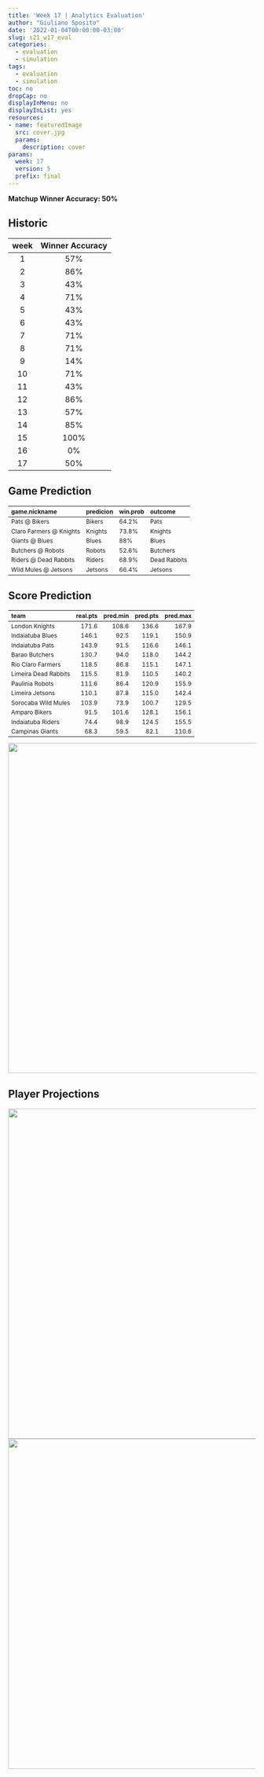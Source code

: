 ```yaml
---
title: 'Week 17 | Analytics Evaluation'
author: "Giuliano Sposito"
date: '2022-01-04T00:00:00-03:00'
slug: s21_w17_eval
categories:
  - evaluation
  - simulation
tags:
  - evaluation
  - simulation
toc: no
dropCap: no
displayInMenu: no
displayInList: yes
resources:
- name: featuredImage
  src: cover.jpg
  params:
    description: cover
params:
  week: 17
  version: 5
  prefix: final
---
```

<script src="{{< blogdown/postref >}}index_files/kePrint/kePrint.js"></script>
<link href="{{< blogdown/postref >}}index_files/lightable/lightable.css" rel="stylesheet" />
<script src="{{< blogdown/postref >}}index_files/kePrint/kePrint.js"></script>
<link href="{{< blogdown/postref >}}index_files/lightable/lightable.css" rel="stylesheet" />

**Matchup Winner Accuracy: 50%**

<!--more-->

## Historic

| week | Winner Accuracy |
|:----:|:---------------:|
| 1    |       57%       |
| 2    |       86%       |
| 3    |       43%       |
| 4    |       71%       |
| 5    |       43%       |
| 6    |       43%       |
| 7    |       71%       |
| 8    |       71%       |
| 9    |       14%       |
| 10   |       71%       |
| 11   |       43%       |
| 12   |       86%       |
| 13   |       57%       |
| 14   |       85%       |
| 15   |      100%       |
| 16   |        0%       |
| 17   |       50%       |







## Game Prediction

<table class="table" style="font-size: 12px; margin-left: auto; margin-right: auto;">
 <thead>
  <tr>
   <th style="text-align:left;"> game.nickname </th>
   <th style="text-align:left;"> predicion </th>
   <th style="text-align:left;"> win.prob </th>
   <th style="text-align:left;"> outcome </th>
  </tr>
 </thead>
<tbody>
  <tr>
   <td style="text-align:left;"> Pats @ Bikers </td>
   <td style="text-align:left;"> Bikers </td>
   <td style="text-align:left;"> 64.2% </td>
   <td style="text-align:left;"> Pats </td>
  </tr>
  <tr>
   <td style="text-align:left;"> Claro Farmers @ Knights </td>
   <td style="text-align:left;"> Knights </td>
   <td style="text-align:left;"> 73.8% </td>
   <td style="text-align:left;"> Knights </td>
  </tr>
  <tr>
   <td style="text-align:left;"> Giants @ Blues </td>
   <td style="text-align:left;"> Blues </td>
   <td style="text-align:left;"> 88% </td>
   <td style="text-align:left;"> Blues </td>
  </tr>
  <tr>
   <td style="text-align:left;"> Butchers @ Robots </td>
   <td style="text-align:left;"> Robots </td>
   <td style="text-align:left;"> 52.6% </td>
   <td style="text-align:left;"> Butchers </td>
  </tr>
  <tr>
   <td style="text-align:left;"> Riders @ Dead Rabbits </td>
   <td style="text-align:left;"> Riders </td>
   <td style="text-align:left;"> 68.9% </td>
   <td style="text-align:left;"> Dead Rabbits </td>
  </tr>
  <tr>
   <td style="text-align:left;"> Wild Mules @ Jetsons </td>
   <td style="text-align:left;"> Jetsons </td>
   <td style="text-align:left;"> 66.4% </td>
   <td style="text-align:left;"> Jetsons </td>
  </tr>
</tbody>
</table>


## Score Prediction

<table class="table" style="font-size: 12px; margin-left: auto; margin-right: auto;">
 <thead>
  <tr>
   <th style="text-align:left;"> team </th>
   <th style="text-align:right;"> real.pts </th>
   <th style="text-align:right;"> pred.min </th>
   <th style="text-align:right;"> pred.pts </th>
   <th style="text-align:right;"> pred.max </th>
  </tr>
 </thead>
<tbody>
  <tr>
   <td style="text-align:left;"> London Knights </td>
   <td style="text-align:right;"> 171.6 </td>
   <td style="text-align:right;"> 108.6 </td>
   <td style="text-align:right;"> 136.6 </td>
   <td style="text-align:right;"> 167.9 </td>
  </tr>
  <tr>
   <td style="text-align:left;"> Indaiatuba Blues </td>
   <td style="text-align:right;"> 146.1 </td>
   <td style="text-align:right;"> 92.5 </td>
   <td style="text-align:right;"> 119.1 </td>
   <td style="text-align:right;"> 150.9 </td>
  </tr>
  <tr>
   <td style="text-align:left;"> Indaiatuba Pats </td>
   <td style="text-align:right;"> 143.9 </td>
   <td style="text-align:right;"> 91.5 </td>
   <td style="text-align:right;"> 116.6 </td>
   <td style="text-align:right;"> 146.1 </td>
  </tr>
  <tr>
   <td style="text-align:left;"> Barao Butchers </td>
   <td style="text-align:right;"> 130.7 </td>
   <td style="text-align:right;"> 94.0 </td>
   <td style="text-align:right;"> 118.0 </td>
   <td style="text-align:right;"> 144.2 </td>
  </tr>
  <tr>
   <td style="text-align:left;"> Rio Claro Farmers </td>
   <td style="text-align:right;"> 118.5 </td>
   <td style="text-align:right;"> 86.8 </td>
   <td style="text-align:right;"> 115.1 </td>
   <td style="text-align:right;"> 147.1 </td>
  </tr>
  <tr>
   <td style="text-align:left;"> Limeira Dead Rabbits </td>
   <td style="text-align:right;"> 115.5 </td>
   <td style="text-align:right;"> 81.9 </td>
   <td style="text-align:right;"> 110.5 </td>
   <td style="text-align:right;"> 140.2 </td>
  </tr>
  <tr>
   <td style="text-align:left;"> Paulinia Robots </td>
   <td style="text-align:right;"> 111.6 </td>
   <td style="text-align:right;"> 86.4 </td>
   <td style="text-align:right;"> 120.9 </td>
   <td style="text-align:right;"> 155.9 </td>
  </tr>
  <tr>
   <td style="text-align:left;"> Limeira Jetsons </td>
   <td style="text-align:right;"> 110.1 </td>
   <td style="text-align:right;"> 87.8 </td>
   <td style="text-align:right;"> 115.0 </td>
   <td style="text-align:right;"> 142.4 </td>
  </tr>
  <tr>
   <td style="text-align:left;"> Sorocaba Wild Mules </td>
   <td style="text-align:right;"> 103.9 </td>
   <td style="text-align:right;"> 73.9 </td>
   <td style="text-align:right;"> 100.7 </td>
   <td style="text-align:right;"> 129.5 </td>
  </tr>
  <tr>
   <td style="text-align:left;"> Amparo Bikers </td>
   <td style="text-align:right;"> 91.5 </td>
   <td style="text-align:right;"> 101.6 </td>
   <td style="text-align:right;"> 128.1 </td>
   <td style="text-align:right;"> 156.1 </td>
  </tr>
  <tr>
   <td style="text-align:left;"> Indaiatuba Riders </td>
   <td style="text-align:right;"> 74.4 </td>
   <td style="text-align:right;"> 98.9 </td>
   <td style="text-align:right;"> 124.5 </td>
   <td style="text-align:right;"> 155.5 </td>
  </tr>
  <tr>
   <td style="text-align:left;"> Campinas Giants </td>
   <td style="text-align:right;"> 68.3 </td>
   <td style="text-align:right;"> 59.5 </td>
   <td style="text-align:right;"> 82.1 </td>
   <td style="text-align:right;"> 110.6 </td>
  </tr>
</tbody>
</table>


<img src="{{< blogdown/postref >}}index_files/figure-html/scoreChart-1.png" width="672" />

## Player Projections

<img src="{{< blogdown/postref >}}index_files/figure-html/pointsProj-1.png" width="672" />

<img src="{{< blogdown/postref >}}index_files/figure-html/projErrors-1.png" width="672" />

